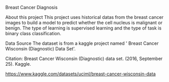 Breast Cancer Diagnosis

About this project
This project uses historical datas from the breast cancer images to build a model to predict whether the cell nucleus is malignant or benign. The type of learning is supervised learning and the type of task is binary class classification.

Data Source
The dataset is from a kaggle project named ' Breast Cancer Wisconsin (Diagnostic) Data Set'.

Citation:
Breast Cancer Wisconsin (Diagnostic) data set. (2016, September 25). Kaggle.

https://www.kaggle.com/datasets/uciml/breast-cancer-wisconsin-data

